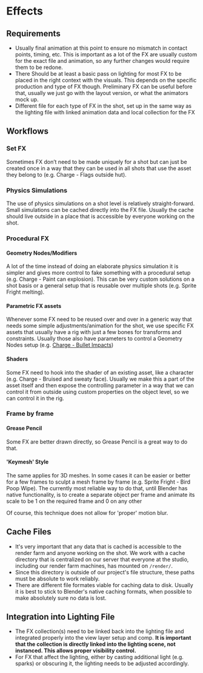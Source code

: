 # Effects

## Requirements
* Usually final animation at this point to ensure no mismatch in contact points, timing, etc. This is important as a lot of the FX are usually custom for the exact file and animation, so any further changes would require them to be redone.
* There Should be at least a basic pass on lighting for most FX to be placed in the right context with the visuals. This depends on the specific production and type of FX though. Preliminary FX can be useful before that, usually we just go with the layout version, or what the animators mock up.
* Different file for each type of FX in the shot, set up in the same way as the lighting file with linked animation data and local collection for the FX

## Workflows 

### Set FX
Sometimes FX don’t need to be made uniquely for a shot but can just be created once in a way that they can be used in all shots that use the asset they belong to (e.g. Charge - Flags outside hut).

### Physics Simulations
The use of physics simulations on a shot level is relatively straight-forward. Small simulations can be cached directly into the FX file. Usually the cache should live outside in a place that is accessible by everyone working on the shot.

### Procedural FX

#### Geometry Nodes/Modifiers
A lot of the time instead of doing an elaborate physics simulation it is simpler and gives more control to fake something with a procedural setup (e.g. Charge - Paint can explosion). This can be very custom solutions on a shot basis or a general setup that is reusable over multiple shots (e.g. Sprite Fright melting).

#### Parametric FX assets
Whenever some FX need to be reused over and over in a generic way that needs some simple adjustments/animation for the shot, we use specific FX assets that usually have a rig with just a few bones for transforms and constraints. Usually those also have parameters to control a Geometry Nodes setup (e.g. [Charge - Bullet Impacts](https://studio.blender.org/films/charge/3b0f29b4825fa2/?asset=6191))

#### Shaders
Some FX need to hook into the shader of an existing asset, like a character (e.g. Charge - Bruised and sweaty face). Usually we make this a part of the asset itself and then expose the controlling parameter in a way that we can control it from outside using custom properties on the object level, so we can control it in the rig.

### Frame by frame

#### Grease Pencil
Some FX are better drawn directly, so Grease Pencil is a great way to do that.

#### 'Keymesh' Style
The same applies for 3D meshes. In some cases it can be easier or better for a few frames to sculpt a mesh frame by frame (e.g. Sprite Fright - Bird Poop Wipe). The currently most reliable way to do that, until Blender has native functionality, is to create a separate object per frame and animate its scale to be 1 on the required frame and 0 on any other

Of course, this technique does not allow for 'proper' motion blur.

## Cache Files
* It's very important that any data that is cached is accessible to the render farm and anyone working on the shot. We work with a cache directory that is centralized on our server that everyone at the studio, including our render farm machines, has mounted on `/render/`.
* Since this directory is outside of our project's file structure, these paths must be absolute to work reliably.
* There are different file formates viable for caching data to disk. Usually it is best to stick to Blender's native caching formats, when possible to make absolutely sure no data is lost.

## Integration into Lighting File
* The FX collection(s) need to be linked back into the lighting file and integrated properly into the view layer setup and comp. **It is important that the collection is directly linked into the lighting scene, not instanced. This allows proper visibility control.**
* For FX that affect the lighting, either by casting additional light (e.g. sparks) or obscuring it, the lighting needs to be adjusted accordingly.